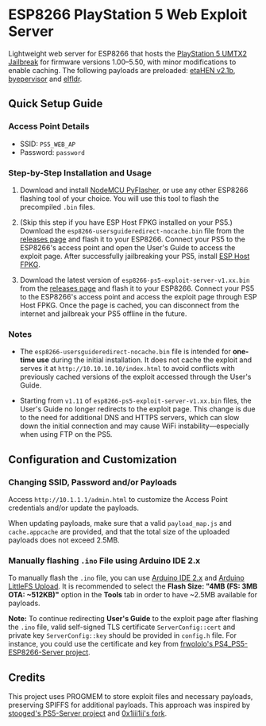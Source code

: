 # ESP8266 PlayStation 5 Web Exploit Server

Lightweight web server for ESP8266 that hosts the [PlayStation 5 UMTX2 Jailbreak](https://github.com/idlesauce/umtx2) for firmware versions 1.00–5.50, with minor modifications to enable caching. The following payloads are preloaded: [etaHEN v2.1b](https://github.com/etaHEN/etaHEN/releases/tag/2.1B), [byepervisor](https://github.com/PS5Dev/Byepervisor) and [elfldr](https://github.com/ps5-payload-dev/elfldr).

## Quick Setup Guide

### Access Point Details

- SSID: `PS5_WEB_AP`
- Password: `password`

### Step-by-Step Installation and Usage

1. Download and install [NodeMCU PyFlasher](https://github.com/marcelstoer/nodemcu-pyflasher), or use any other ESP8266 flashing tool of your choice. You will use this tool to flash the precompiled `.bin` files.

2. (Skip this step if you have ESP Host FPKG installed on your PS5.) Download the `esp8266-usersguideredirect-nocache.bin` file from the [releases page](https://github.com/vladimir-cucu/esp-ps5-exploit-server/releases) and flash it to your ESP8266. Connect your PS5 to the ESP8266's access point and open the User's Guide to access the exploit page. After successfully jailbreaking your PS5, install [ESP Host FPKG](https://www.mediafire.com/file/w4e6hiuwfoj8dnb/esphost.zip).

3. Download the latest version of `esp8266-ps5-exploit-server-v1.xx.bin` from the [releases page](https://github.com/vladimir-cucu/esp-ps5-exploit-server/releases) and flash it to your ESP8266. Connect your PS5 to the ESP8266's access point and access the exploit page through ESP Host FPKG. Once the page is cached, you can disconnect from the internet and jailbreak your PS5 offline in the future.

### Notes

- The `esp8266-usersguideredirect-nocache.bin` file is intended for **one-time use** during the initial installation. It does not cache the exploit and serves it at `http://10.10.10.10/index.html` to avoid conflicts with previously cached versions of the exploit accessed through the User's Guide.

- Starting from `v1.11` of `esp8266-ps5-exploit-server-v1.xx.bin` files, the User's Guide no longer redirects to the exploit page. This change is due to the need for additional DNS and HTTPS servers, which can slow down the initial connection and may cause WiFi instability—especially when using FTP on the PS5.

## Configuration and Customization

### Changing SSID, Password and/or Payloads

Access `http://10.1.1.1/admin.html` to customize the Access Point credentials and/or update the payloads.

When updating payloads, make sure that a valid `payload_map.js` and `cache.appcache` are provided, and that the total size of the uploaded payloads does not exceed 2.5MB.

### Manually flashing `.ino` File using Arduino IDE 2.x

To manually flash the `.ino` file, you can use [Arduino IDE 2.x](https://www.arduino.cc/en/software/) and [Arduino LittleFS Upload](https://github.com/earlephilhower/arduino-littlefs-upload). It is recommended to select the **Flash Size: "4MB (FS: 3MB OTA: ~512KB)"** option in the **Tools** tab in order to have ~2.5MB available for payloads.

**Note:** To continue redirecting **User's Guide** to the exploit page after flashing the `.ino` file, valid self-signed TLS certificate `ServerConfig::cert` and private key `ServerConfig::key` should be provided in `config.h` file. For instance, you could use the certificate and key from [frwololo's PS4_PS5-ESP8266-Server project](https://github.com/frwololo/PS4_PS5-ESP8266-Server).

## Credits

This project uses PROGMEM to store exploit files and necessary payloads, preserving SPIFFS for additional payloads. This approach was inspired by [stooged's PS5-Server project](https://github.com/stooged/PS5-Server) and [0x1iii1ii's fork](https://github.com/0x1iii1ii/PS5-Server/).
